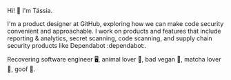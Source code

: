 Hi! 👋 I'm Tássia.

I'm a product designer at GitHub, exploring how we can make code security convenient and approachable. I work on products and features that include reporting & analytics, secret scanning, code scanning, and supply chain security products like Dependabot :dependabot:.

Recovering software engineer 🖥️, animal lover 🐶, bad vegan 🐰, matcha lover 🍵, goof 🤪.
